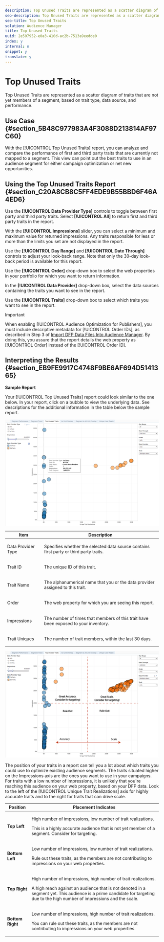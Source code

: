 ```yaml
---
description: Top Unused Traits are represented as a scatter diagram of traits that are not yet members of a segment, based on trait type, data source, and performance.
seo-description: Top Unused Traits are represented as a scatter diagram of traits that are not yet members of a segment, based on trait type, data source, and performance.
seo-title: Top Unused Traits
solution: Audience Manager
title: Top Unused Traits
uuid: 2e507952-e0a3-410d-ac2b-7513a9eedde0
index: y
internal: n
snippet: y
translate: y
---
```


# Top Unused Traits

Top Unused Traits are represented as a scatter diagram of traits that are not yet members of a segment, based on trait type, data source, and performance.


## Use Case {#section_5B48C977983A4F3088D213814AF97C60}



With the [!UICONTROL Top Unused Traits] report, you can analyze and compare the performance of first and third party traits that are currently not mapped to a segment. This view can point out the best traits to use in an audience segment for either campaign optimization or net new opportunities. 

## Using the Top Unused Traits Report {#section_C20A8CB8C5FF4EDE9B55BBD6F46A4ED6}



Use the **[!UICONTROL Data Provider Type]** controls to toggle between first party and third party traits. Select **[!UICONTROL All]** to return first and third party traits in the report. 


With the **[!UICONTROL Impressions]** slider, you can select a minimum and maximum value for returned impressions. Any traits responsible for less or more than the limits you set are not displayed in the report. 


Use the **[!UICONTROL Day Range]** and **[!UICONTROL Date Through]** controls to adjust your look-back range. Note that only the 30-day look-back period is available for this report. 


Use the **[!UICONTROL Order]** drop-down box to select the web properties in your portfolio for which you want to return information. 


In the **[!UICONTROL Data Provider]** drop-down box, select the data sources containing the traits you want to see in the report. 


Use the **[!UICONTROL Traits]** drop-down box to select which traits you want to see in the report. 



>[!IMPORTANT]
>
>When enabling [!UICONTROL Audience Optimization for Publishers], you must include descriptive metadata for [!UICONTROL Order IDs], as described in Step 3 of [Import DFP Data Files Into Audience Manager](../../../reporting/audience-optimization-reports/aor-publishers/import-dfp.md#concept_32EC89A543BA4333B62DD4C0B3E7060A). By doing this, you assure that the report details the web property as [!UICONTROL Order] instead of the [!UICONTROL Order ID]. 


## Interpreting the Results {#section_EB9FE9917C4748F9BE6AF694D5141365}



**Sample Report** 


Your [!UICONTROL Top Unused Traits] report could look similar to the one below. In your report, click on a bubble to view the underlying data. See descriptions for the additional information in the table below the sample report. 


![](assets/publisher_unused_traits.png) 




<table id="table_AFE2540583C34835B04584693ADFD26A"> 
 <thead> 
  <tr> 
   <th colname="col1" class="entry"> Item </th> 
   <th colname="col2" class="entry"> Description </th> 
  </tr>
 </thead>
 <tbody> 
  <tr> 
   <td colname="col1"> <p><span class="wintitle"> Data Provider Type</span> </p> </td> 
   <td colname="col2"> <p>Specifies whether the selected data source contains first party or third party traits. </p> </td> 
  </tr> 
  <tr> 
   <td colname="col1"> <p><span class="wintitle"> Trait ID</span> </p> </td> 
   <td colname="col2"> <p>The unique ID of this trait. </p> </td> 
  </tr> 
  <tr> 
   <td colname="col1"> <p><span class="wintitle"> Trait Name</span> </p> </td> 
   <td colname="col2"> <p>The alphanumerical name that you or the data provider assigned to this trait. </p> </td> 
  </tr> 
  <tr> 
   <td colname="col1"> <p><span class="wintitle"> Order</span> </p> </td> 
   <td colname="col2"> <p>The web property for which you are seeing this report. </p> </td> 
  </tr> 
  <tr> 
   <td colname="col1"> <p><span class="wintitle"> Impressions</span> </p> </td> 
   <td colname="col2"> <p>The number of times that members of this trait have been exposed to your inventory. </p> </td> 
  </tr> 
  <tr> 
   <td colname="col1"> <p><span class="wintitle"> Trait Uniques</span> </p> </td> 
   <td colname="col2"> <p>The number of trait members, within the last 30 days. </p> </td> 
  </tr> 
 </tbody> 
</table>



![](assets/publisher_unused_traits_final.png) 


The position of your traits in a report can tell you a lot about which traits you could use to optimize existing audience segments. The traits situated higher on the Impressions axis are the ones you want to use in your campaigns. For traits with a low number of impressions, it is unlikely that you're reaching this audience on your web property, based on your DFP data. Look to the left of the [!UICONTROL Unique Trait Realizations] axis for highly accurate traits and to the right for traits that can drive scale. 




<table id="table_A29253B30DFA4CD7B3B7C320DE0BDEA4"> 
 <thead> 
  <tr> 
   <th colname="col1" class="entry"> Position </th> 
   <th colname="col2" class="entry"> Placement Indicates </th> 
  </tr> 
 </thead>
 <tbody> 
  <tr> 
   <td colname="col1"> <p> <b>Top Left</b> </p> </td> 
   <td colname="col2"> <p>High number of impressions, low number of trait realizations. </p> <p>This is a highly accurate audience that is not yet member of a segment. Consider for targeting. </p> </td> 
  </tr> 
  <tr> 
   <td colname="col1"> <p> <b>Bottom Left</b> </p> </td> 
   <td colname="col2"> <p>Low number of impressions, low number of trait realizations. </p> <p> Rule out these traits, as the members are not contributing to impressions on your web properties. </p> </td> 
  </tr> 
  <tr> 
   <td colname="col1"> <p> <b>Top Right</b> </p> </td> 
   <td colname="col2"> <p>High number of impressions, high number of trait realizations. </p> <p>A high reach against an audience that is not denoted in a segment yet. This audience is a prime candidate for targeting due to the high number of impressions and the scale. </p> </td> 
  </tr> 
  <tr> 
   <td colname="col1"> <p> <b>Bottom Right</b> </p> </td> 
   <td colname="col2"> <p>Low number of impressions, high number of trait realizations. </p> <p> You can rule out these traits, as the members are not contributing to impressions on your web properties. </p> </td> 
  </tr> 
 </tbody> 
</table>

